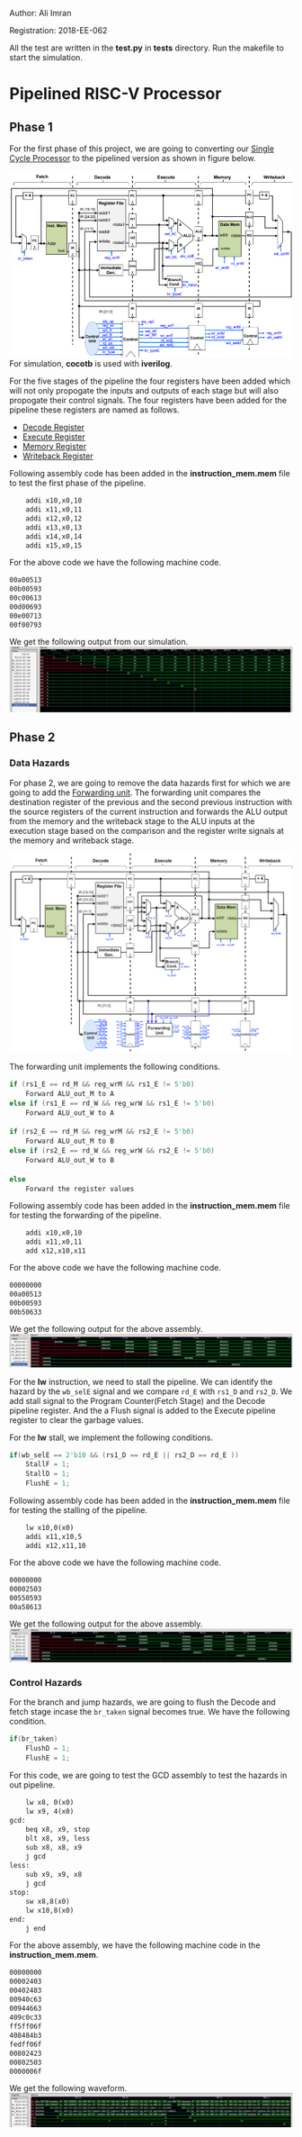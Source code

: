 Author: Ali Imran

Registration: 2018-EE-062


All the test are written in the **test.py** in **tests** directory. Run the makefile to start the simulation. 

# Pipelined RISC-V Processor
## Phase 1
For the first phase of this project, we are going to  converting our [Single Cycle Processor](../Single-Cycle) to the pipelined version as shown in figure below.

![Pipelined Processor\label{abc}](Figures/ckt.png)
For simulation, **cocotb** is used with **iverilog**.

For the five stages of the pipeline the four registers have been added which will not only propogate the inputs and outputs of each stage but will also propogate their control signals. The four registers have been added for the pipeline these registers are named as follows.

- [Decode Register](srcs/Decode.sv)
- [Execute Register](srcs/Execute.sv)
- [Memory Register](srcs/Memory.sv)
- [Writeback Register](srcs/Writeback.sv)

Following assembly code has been added in the **instruction_mem.mem** file to test the first phase of the pipeline.
```assembly
    addi x10,x0,10
    addi x11,x0,11
    addi x12,x0,12
    addi x13,x0,13
    addi x14,x0,14
    addi x15,x0,15
```
For the above code we have the following machine code.
```
00a00513
00b00593
00c00613
00d00693
00e00713
00f00793
```
We get the following output from our simulation.
![Phase 1 Pipeline Output](Figures/phase1_out.png)
## Phase 2
### Data Hazards
For phase 2, we are going to remove the data hazards first for which we are going to add the [Forwarding unit](srcs/forwarding_unit.sv). The forwarding unit compares the destination register of the previous and the second previous instruction with the source registers of the current instruction and forwards the ALU output from the memory and the writeback stage to the ALU inputs at the execution stage based on the comparison and the register write signals at the memory and writeback stage.

![Phase 2 ckt diagram](Figures/ckt2.png)

The forwarding unit implements the following conditions.
```verilog
if (rs1_E == rd_M && reg_wrM && rs1_E != 5'b0) 
    Forward ALU_out_M to A
else if (rs1_E == rd_W && reg_wrW && rs1_E != 5'b0) 
    Forward ALU_out_W to A

if (rs2_E == rd_M && reg_wrM && rs2_E != 5'b0)
    Forward ALU_out_M to B
else if (rs2_E == rd_W && reg_wrW && rs2_E != 5'b0) 
    Forward ALU_out_W to B

else
    Forward the register values
```

Following assembly code has been added in the **instruction_mem.mem** file for testing the forwarding of the pipeline.
```assembly
    addi x10,x0,10
    addi x11,x0,11
    add x12,x10,x11
```
For the above code we have the following machine code.
```
00000000
00a00513
00b00593
00b50633
```
We get the following output for the above assembly.
![Pipeline phase 2 output](Figures/phase2_data_out.png)


For the **lw** instruction, we need to stall the pipeline. We can identify the hazard by the `wb_selE` signal and we compare `rd_E` with `rs1_D` and `rs2_D`. We add stall signal to the Program Counter(Fetch Stage) and the Decode pipeline register. And the a Flush signal is added to the Execute pipeline register to clear the garbage values. 

For the **lw** stall, we implement the following conditions.
```verilog
if(wb_selE == 2'b10 && (rs1_D == rd_E || rs2_D == rd_E )) 
    StallF = 1;
    StallD = 1;
    FlushE = 1;
``` 

Following assembly code has been added in the **instruction_mem.mem** file for testing the stalling of the pipeline.
```assembly
    lw x10,0(x0)
    addi x11,x10,5
    addi x12,x11,10
```
For the above code we have the following machine code.
```
00000000
00002503
00550593
00a58613
```
We get the following output for the above assembly.
![Pipeline phase 2 output with stall](Figures/phase2_data_out1.png)

### Control Hazards
For the branch and jump hazards, we are going to flush the Decode and fetch stage incase the `br_taken` signal becomes true. We have the following condition.

```verilog
if(br_taken)
    FlushD = 1;
    FlushE = 1;
```

For this code, we are going to test the GCD assembly to test the hazards in out pipeline.
```assembly
    lw x8, 0(x0)
    lw x9, 4(x0)
gcd:
    beq x8, x9, stop
    blt x8, x9, less
    sub x8, x8, x9
    j gcd
less:
    sub x9, x9, x8
    j gcd
stop:
    sw x8,8(x0)
    lw x10,8(x0)
end:
    j end
 ```
For the above assembly, we have the following machine code in the **instruction_mem.mem**.
```machine
00000000
00002403
00402483
00940c63
00944663
409c0c33
ff5ff06f
408484b3
fedff06f
00802423
00802503
0000006f
```
We get the following waveform.
![Pipeline with hazards removal](Figures/phase2_data_out2.png)